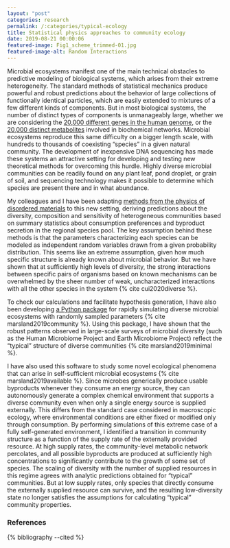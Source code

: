 ```yaml
---
layout: "post"
categories: research
permalink: /:categories/typical-ecology
title: Statistical physics approaches to community ecology
date: 2019-08-21 00:00:06
featured-image: Fig1_scheme_trimmed-01.jpg
featured-image-alt: Random Interactions
---
```


Microbial ecosystems manifest one of the main technical obstacles to predictive modeling of biological systems, which arises from their extreme heterogeneity. The standard methods of statistical mechanics produce powerful and robust predictions about the behavior of large collections of functionally identical particles, which are easily extended to mixtures of a few different kinds of components. But in most biological systems, the number of distinct types of components is unmanageably large, whether we are considering the [20,000 different genes in the human genome][genome], or the [20,000 distinct metabolites][kegg-stats] involved in biochemical networks. Microbial ecosystems reproduce this same difficulty on a bigger length scale, with hundreds to thousands of coexisting “species” in a given natural community. The development of inexpensive DNA sequencing has made these systems an attractive setting for developing and testing new theoretical methods for overcoming this hurdle. Highly diverse microbial communities can be readily found on any plant leaf, pond droplet, or grain of soil, and sequencing technology makes it possible to determine which species are present there and in what abundance.

My colleagues and I have been adapting [methods from the physics of disordered materials][cavity] to this new setting, deriving predictions about the diversity, composition and sensitivity of heterogeneous communities based on summary statistics about consumption preferences and byproduct secretion in the regional species pool. The key assumption behind these methods is that the parameters characterizing each species can be modeled as independent random variables drawn from a given probability distribution. This seems like an extreme assumption, given how much specific structure is already known about microbial behavior. But we have shown that at sufficiently high levels of diversity, the strong interactions between specific pairs of organisms based on known mechanisms can be overwhelmed by the sheer number of weak, uncharacterized interactions with all the other species in the system {% cite cui2020diverse %}. 

To check our calculations and facilitate hypothesis generation, I have also been developing [a Python package][community-simulator] for rapidly simulating diverse microbial ecosystems with randomly sampled parameters {% cite marsland2019community %}. Using this package, I have shown that the robust patterns observed in large-scale surveys of microbial diversity (such as the Human Microbiome Project and Earth Microbiome Project) reflect the “typical” structure of diverse communities {% cite marsland2019minimal %}. 

I have also used this software to study some novel ecological phenomena that can arise in self-sufficient microbial ecosystems {% cite marsland2019available %}. Since microbes generically produce usable byproducts whenever they consume an energy source, they can autonomously generate a complex chemical environment that supports a diverse community even when only a single energy source is supplied externally. This differs from the standard case considered in macroscopic ecology, where environmental conditions are either fixed or modified only through consumption. By performing simulations of this extreme case of a fully self-generated environment, I identified a transition in community structure as a function of the supply rate of the externally provided resource. At high supply rates, the community-level metabolic network percolates, and all possible byproducts are produced at sufficiently high concentrations to significantly contribute to the growth of some set of species. The scaling of diversity with the number of supplied resources in this regime agrees with analytic predictions obtained for “typical” communities. But at low supply rates, only species that directly consume the externally supplied resource can survive, and the resulting low-diversity state no longer satisfies the assumptions for calculating “typical” community properties. 

### References

{% bibliography --cited %}

[genome]: https://en.wikipedia.org/wiki/Human_genome
[kegg-stats]: https://www.genome.jp/kegg/docs/statistics.html
[cavity]: https://iopscience.iop.org/article/10.1088/1742-5468/aab04e/meta
[community-simulator]: https://github.com/Emergent-Behaviors-in-Biology/community-simulator
